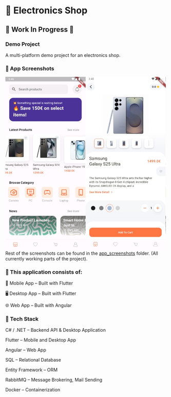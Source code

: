 # 🛒 Electronics Shop #
## 🚧 Work In Progress 🚧 ## 
### Demo Project ###
A multi-platform demo project for an electronics shop.

### 📸 App Screenshots ###
<div style="display: flex;">
  <img src="app_screenshots/home1_screen.jpg" alt="Home Screen" width="250"/>  
  <img src="app_screenshots/product_details1_screen.jpg" alt="Product Details" width="250"/>
</div>
Rest of the screenshots can be found in the <a href="https://github.com/your-username/your-repository-name/tree/main/app_screenshots">app_screenshots</a> folder. (All currently working parts of the project).


### 🧩 This application consists of: ###

📱 Mobile App – Built with Flutter

🖥️ Desktop App – Built with Flutter

🌐 Web App – Built with Angular

### 🧰 Tech Stack ###
C# / .NET – Backend API & Desktop Application

Flutter – Mobile and Desktop App

Angular – Web App

SQL – Relational Database

Entity Framework – ORM

RabbitMQ – Message Brokering, Mail Sending

Docker – Containerization



